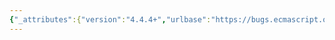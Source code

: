 ```yaml
---
{"_attributes":{"version":"4.4.4+","urlbase":"https://bugs.ecmascript.org/","maintainer":"dherman@mozilla.com"},"bug":{"bug_id":336,"creation_ts":"2012-05-08 06:23:00 -0700","short_desc":"Typo: Consice => Concise","delta_ts":"2012-06-16 09:47:06 -0700","product":"Draft for 6th Edition","component":"editorial issue","version":"Rev 7: May 4, 2012 Draft","rep_platform":"All","op_sys":"All","bug_status":"RESOLVED","resolution":"FIXED","priority":"Normal","bug_severity":"trivial","everconfirmed":true,"reporter":{"uid":"waldron.rick","name":"Rick Waldron"},"assigned_to":{"uid":"allen","name":"Allen Wirfs-Brock"},"cc":["jmdyck","waldron.rick"],"long_desc":[{"commentid":897,"comment_count":0,"who":{"uid":"waldron.rick","name":"Rick Waldron"},"bug_when":"2012-05-08 06:23:44 -0700","thetext":"Spelling/typo:\n\n\"consice\" should be \"concise\" \n\neg. ConsiceBody should should by ConciseBody\n\n\nFound in:\n\nP.146 \n\nArrowFunction : ArrowParameters => ConsiceBody\n\n  It is a Syntax Error if any element of the LexicallyDeclaredNames of ConsiceBody also occurs in the VarDeclaredNames of ConsiceBody.\n\n  It is a Syntax Error if any element of the BoundNames of ArrowParameters also occurs in the LexicallyDeclaredNames of ConsiceBody.\n  It is a Syntax Error if ConsiceBody Contains YieldExpression.\n\n\nP.147\n\nArrowFunction : ArrowParameters => ConsiceBody\n\n\nP. 148 \n\nConsiceBody : [lookahead  { { }] AssignmentExpression\n\n\nP. 150\n\nIt is a Syntax Error if ConsiceBody Contains YieldExpression."},{"commentid":902,"comment_count":1,"who":{"uid":"allen","name":"Allen Wirfs-Brock"},"bug_when":"2012-05-08 08:50:51 -0700","thetext":"fixed in editor's working draft"},{"commentid":921,"comment_count":2,"who":{"uid":"allen","name":"Allen Wirfs-Brock"},"bug_when":"2012-05-10 17:46:29 -0700","thetext":"*** Bug 344 has been marked as a duplicate of this bug. ***"}]}}
---
```

